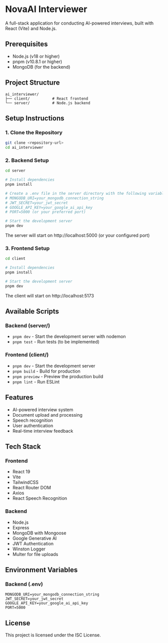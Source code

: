 # NovaAI Interviewer

A full-stack application for conducting AI-powered interviews, built with React (Vite) and Node.js.

## Prerequisites

- Node.js (v18 or higher)
- pnpm (v10.8.1 or higher)
- MongoDB (for the backend)

## Project Structure

```
ai_interviewer/
├── client/          # React frontend
└── server/          # Node.js backend
```

## Setup Instructions

### 1. Clone the Repository

```bash
git clone <repository-url>
cd ai_interviewer
```

### 2. Backend Setup

```bash
cd server

# Install dependencies
pnpm install

# Create a .env file in the server directory with the following variables:
# MONGODB_URI=your_mongodb_connection_string
# JWT_SECRET=your_jwt_secret
# GOOGLE_API_KEY=your_google_ai_api_key
# PORT=5000 (or your preferred port)

# Start the development server
pnpm dev
```

The server will start on http://localhost:5000 (or your configured port)

### 3. Frontend Setup

```bash
cd client

# Install dependencies
pnpm install

# Start the development server
pnpm dev
```

The client will start on http://localhost:5173

## Available Scripts

### Backend (server/)

- `pnpm dev` - Start the development server with nodemon
- `pnpm test` - Run tests (to be implemented)

### Frontend (client/)

- `pnpm dev` - Start the development server
- `pnpm build` - Build for production
- `pnpm preview` - Preview the production build
- `pnpm lint` - Run ESLint

## Features

- AI-powered interview system
- Document upload and processing
- Speech recognition
- User authentication
- Real-time interview feedback

## Tech Stack

### Frontend

- React 19
- Vite
- TailwindCSS
- React Router DOM
- Axios
- React Speech Recognition

### Backend

- Node.js
- Express
- MongoDB with Mongoose
- Google Generative AI
- JWT Authentication
- Winston Logger
- Multer for file uploads

## Environment Variables

### Backend (.env)

```
MONGODB_URI=your_mongodb_connection_string
JWT_SECRET=your_jwt_secret
GOOGLE_API_KEY=your_google_ai_api_key
PORT=5000
```

## License

This project is licensed under the ISC License.

